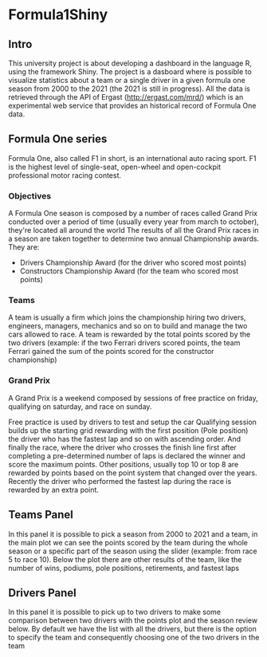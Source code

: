 # Formula1Shiny

## Intro
This university project is about developing a dashboard in the language R, using the framework Shiny. The project is a dasboard where is possible to visualize statistics about a team or a single driver in a given formula one season from 2000 to the 2021 (the 2021 is still in progress).
All the data is retrieved through the API of Ergast (http://ergast.com/mrd/) which is an experimental web service that provides an historical record of Formula One data.

## Formula One series
Formula One, also called F1 in short, is an international auto racing sport. F1 is the highest level of single-seat, open-wheel and open-cockpit professional motor racing contest.

### Objectives
A Formula One season is composed by a number of races called Grand Prix conducted over a period of time (usually every year from march to october), they're located all around the world
The results of all the Grand Prix races in a season are taken together to determine two annual Championship awards. They are:

- Drivers Championship Award (for the driver who scored most points)
- Constructors Championship Award (for the team who scored most points)

### Teams
A team is usually a firm which joins the championship hiring two drivers, engineers, managers, mechanics and so on to build and manage the two cars allowed to race. A team is rewarded by the total points scored by the two drivers (example: if the two Ferrari drivers scored points, the team Ferrari gained the sum of the points scored for the constructor championship)

### Grand Prix
A Grand Prix is a weekend composed by sessions of free practice on friday, qualifying on saturday, and race on sunday.

Free practice is used by drivers to test and setup the car
Qualifying session builds up the starting grid rewarding with the first position (Pole position) the driver who has the fastest lap and so on with ascending order.
And finally the race, where the driver who crosses the finish line first after completing a pre-determined number of laps is declared the winner and score the maximum points. 
Other positions, usually top 10 or top 8 are rewarded by points based on the point system that changed over the years.
Recently the driver who performed the fastest lap during the race is rewarded by an extra point.


## Teams Panel
In this panel it is possible to pick a season from 2000 to 2021 and a team, in the main plot we can see the points scored by the team during the whole season or a specific part of the season using the slider (example: from race 5 to race 10).
Below the plot there are other results of the team, like the number of wins, podiums, pole positions, retirements, and fastest laps

## Drivers Panel
In this panel it is possible to pick up to two drivers to make some comparison between two drivers with the points plot and the season review below. By default we have the list with all the drivers, but there is the option to specify the team and consequently choosing one of the two drivers in the team 
